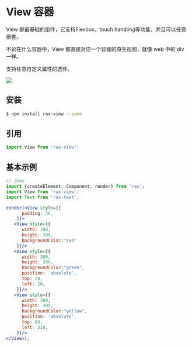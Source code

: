 # View 容器

View 是最基础的组件，它支持Flexbox、touch handling等功能，并且可以任意嵌套。  

不论在什么容器中，View 都直接对应一个容器的原生视图，就像 web 中的 div 一样。  

支持任意自定义属性的透传。

![](https://gw.alicdn.com/tfs/TB13lP8RVXXXXbVXFXXXXXXXXXX-242-150.jpg)

## 安装

```bash
$ npm install rax-view --save
```

## 引用

```jsx
import View from 'rax-view';
```

## 基本示例

```jsx
// demo
import {createElement, Component, render} from 'rax';
import View from 'rax-view';
import Text from 'rax-text';

render(<View style={{
      padding: 30,
    }}>
   <View style={{
      width: 300,
      height: 300,
      backgroundColor:"red"
    }}/>
   <View style={{
      width: 300,
      height: 300,
      backgroundColor:"green",
      position: 'absolute',
      top: 20,
      left: 20,
    }}/>
   <View style={{
      width: 300,
      height: 300,
      backgroundColor:"yellow",
      position: 'absolute',
      top: 80,
      left: 210,
    }}/>
</View>);
```